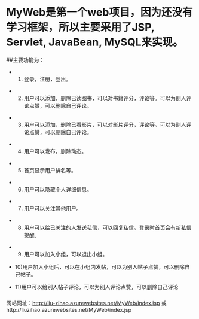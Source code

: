 
# MyWeb是第一个web项目，因为还没有学习框架，所以主要采用了JSP, Servlet, JavaBean, MySQL来实现。
##主要功能为：
* 1) 登录，注册，登出。
- 2) 用户可以添加，删除已读图书，可以对书籍评分，评论等。可以为别人评论点赞，可以删除自己评论。
* 3) 用户可以添加，删除已看影片，可以对影片评分，评论等。可以为别人评论点赞，可以删除自己评论。
- 4) 用户可以发布，删除动态。
* 5) 首页显示用户排名等。
- 6) 用户可以隐藏个人详细信息。
* 7) 用户可以关注其他用户。
- 8) 用户可以给已关注的人发送私信，可以回复私信。登录时首页会有新私信提醒。
* 9) 用户可以加入小组，可以退出小组。
- 10)用户加入小组后，可以在小组内发帖，可以为别人帖子点赞，可以删除自己帖子。
* 11)用户可以给别人帖子评论，可以为别人评论点赞，可以删除自己评论


### 
网站网址：http://liu-zihao.azurewebsites.net/MyWeb/index.jsp
或http://liuzihao.azurewebsites.net/MyWeb/index.jsp
